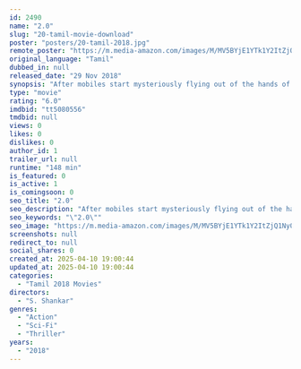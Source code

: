 ```yaml
---
id: 2490
name: "2.0"
slug: "20-tamil-movie-download"
poster: "posters/20-tamil-2018.jpg"
remote_poster: "https://m.media-amazon.com/images/M/MV5BYjE1YTk1Y2ItZjQ1Ny00Y2RmLTg5OTYtYWFjZTdlMTFmYTEyXkEyXkFqcGc@._V1_SX300.jpg"
original_language: "Tamil"
dubbed_in: null
released_date: "29 Nov 2018"
synopsis: "After mobiles start mysteriously flying out of the hands of people in Chennai, Dr Vaseegaran summons his trusted robot Chitti to ward off the bird-shaped supernatural powers of Pakshirajan."
type: "movie"
rating: "6.0"
imdbid: "tt5080556"
tmdbid: null
views: 0
likes: 0
dislikes: 0
author_id: 1
trailer_url: null
runtime: "148 min"
is_featured: 0
is_active: 1
is_comingsoon: 0
seo_title: "2.0"
seo_description: "After mobiles start mysteriously flying out of the hands of people in Chennai, Dr Vaseegaran summons his trusted robot Chitti to ward off the bird-shaped supernatural powers of Pakshirajan."
seo_keywords: "\"2.0\""
seo_image: "https://m.media-amazon.com/images/M/MV5BYjE1YTk1Y2ItZjQ1Ny00Y2RmLTg5OTYtYWFjZTdlMTFmYTEyXkEyXkFqcGc@._V1_SX300.jpg"
screenshots: null
redirect_to: null
social_shares: 0
created_at: 2025-04-10 19:00:44
updated_at: 2025-04-10 19:00:44
categories:
  - "Tamil 2018 Movies"
directors:
  - "S. Shankar"
genres:
  - "Action"
  - "Sci-Fi"
  - "Thriller"
years:
  - "2018"
---
```

